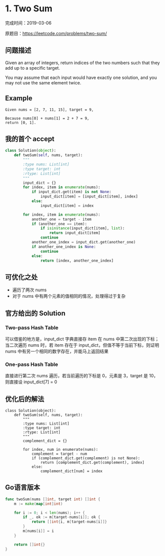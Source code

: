 # 1. Two Sum

完成时间：2019-03-06

原题目：https://leetcode.com/problems/two-sum/

## 问题描述

Given an array of integers, return indices of the two numbers such that they add up to a specific target.

You may assume that each input would have exactly one solution, and you may not use the same element twice.

## Example

```
Given nums = [2, 7, 11, 15], target = 9,

Because nums[0] + nums[1] = 2 + 7 = 9,
return [0, 1].
```

## 我的首个 accept

```Python
class Solution(object):
    def twoSum(self, nums, target):
        """
        :type nums: List[int]
        :type target: int
        :rtype: List[int]
        """
        input_dict = {}
        for index, item in enumerate(nums):
            if input_dict.get(item) is not None:
                input_dict[item] = [input_dict[item], index]
            else:
                input_dict[item] = index

        for index, item in enumerate(nums):
            another_one = target - item
            if (another_one == item):
                if isinstance(input_dict[item], list):
                    return input_dict[item]
                continue
            another_one_index = input_dict.get(another_one)
            if another_one_index is None:
                continue
            else:
                return [index, another_one_index]
```
## 可优化之处
- 遍历了两次 nums
- 对于 nums 中有两个元素的值相同的情况，处理得过于复杂

## 官方给出的 Solution

### Two-pass Hash Table

可以借鉴的地方是，input_dict 字典直接存 item 在 nums 中第二次出现的下标；当二次遍历 nums 时，若 item 存在于 input_dict，但值不等于当前下标，则证明 nums 中有另一个相同的数字存在，并能马上返回结果

### One-pass Hash Table

直接进行第二次 nums 遍历，若当前遍历的下标是 0，元素是 3，target 是 10，则直接设 input_dict[7] = 0

## 优化后的解法

```
class Solution(object):
    def twoSum(self, nums, target):
        """
        :type nums: List[int]
        :type target: int
        :rtype: List[int]
        """
        complement_dict = {}

        for index, num in enumerate(nums):
            complement = target - num
            if (complement_dict.get(complement) is not None):
                return [complement_dict.get(complement), index]
            else:
                complement_dict[num] = index
```

## Go语言版本
```go
func twoSum(nums []int, target int) []int {
    m := make(map[int]int)

    for i := 0; i < len(nums); i++ {
        if _, ok := m[target-nums[i]]; ok {
            return []int{i, m[target-nums[i]]}
        }
        m[nums[i]] = i
    }

    return []int{}
}
```
